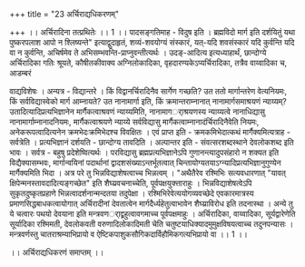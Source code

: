 +++
title = "23 अर्चिराद्यधिकरणम्"

+++
।। अर्चिरादिना तत्प्रथितेः ।। 1 ।। पादसङ्गतिमाह - विदुष इति । ब्रह्मविदो मार्ग इति दर्शयितुं यथा पुष्करपलाश आपो न श्लिष्यन्ते" इत्याद्वुदाहृतं, शव्यं-शवयोग्यं संस्कारं, यत्-यदि शवसंस्कारं यदि कुर्वन्ति यदि वा न कुर्वन्ति, अचिर्षमेव ते अभिसम्भवन्ति-प्राप्नुवन्तीत्यर्थः । उदङ्-आदित्य इत्यध्याहार्थं, छान्दोग्ये अर्चिरादिका गतिः श्रूयते, कौषीतकीवाक्य अग्निलोकादिका, वृहदारण्यकेऽप्यर्चिरादिका, तत्रैव वाय्वादिका च, आडम्बरं

वाद्यविशेषः । अन्यत्र - विद्यान्तरे । किं विद्वानर्चिरादिनैव सार्गेण गच्छति? उत ततो मार्गान्तरेण वेत्यनियमः, किं सर्वविद्यास्वेको मार्ग आम्नायते? उत नानामार्गा इति, किं क्रमान्तराम्नानात् नानामार्गसमाश्रयणं न्याय्यम्? उतादित्यादिप्रत्यभिज्ञानेन मार्गैकत्वाश्रवणं न्याय्यमिति, नानामागर्ाश्रयणस्य न्याय्यत्वे नानाधिद्यासु नानामार्गाम्नानादनियमः, मार्गैकत्वाश्रयणे न्याय्ये सर्वविद्यासु मार्गैकत्वाम्नानादंर्चिरादिनैवेति नियमः, अनेकरूपत्वादित्यनेन क्रमभेदःक्रमिभेदश्च विवक्षितः । एवं प्राप्त इति - क्रमकमिभेदात्कथं मार्गैक्यमित्यत्राह - सर्वत्रेति । प्रत्यभिज्ञानं दर्शयति - छान्दोग्य तावदिति । अल्पान्तर इति - संवत्सरशब्दस्थाने देवलोकशब्द इति भावः । सर्वत्र - बहुषु प्रदेशेष्वित्यर्थः । परविद्यासु ब्रह्मप्रत्यभिज्ञानेऽपि गुणानन्त्यादुपसंहारो न शक्यत इति विद्यैक्यासम्भवः, मार्गान्वयिनां पदार्थानां द्वादशसंख्याऽन्तर्भूतत्वात् चिन्तायोग्यतयाऽग्न्यादिप्रत्यभिज्ञानुगुण्येन मार्गैक्यमिति भिदा । अत्र परे तु भिन्नविद्याशेषत्वाच्च भिन्नत्वम् । "अथैतैरेव रश्मिभिः सत्यवधारणात् "यावत् क्षिपेन्मनस्तावदादित्यङ्गच्छेत" इति शैघ्य्रवचनाच्चेति, पूर्वपक्षयुक्त्ताराहुः । भिन्नविद्याशेषत्वेऽपि सुकृतदुष्कृतप्रहाणे भिन्नत्वादर्शनान्मन्दतया तदुपेक्षा । रश्मिभिरेवेत्ययोगव्यवच्छेदे एवकारमात्रस्य प्रमाणसिद्धबाधकत्वायोगात् अर्चिरादीनां देवतात्वेन मार्गदैर्ध्यहेतुत्वाभावेन शैघ्य्राविरोध इति तदनास्था । अन्ये तु ये चत्वारः पथयो देवयाना इति मन्त्रवणर्ाद्व्रहुत्वावगमाच्च पूर्वपक्षमाहुः । अर्चिरादिका, वाय्वादिका, सूर्यद्वारेणेति सूर्यादिका रश्मिमती, देवलोकवती वरुणादिलोकादिमती चेति चतुष्टयाधिक्यादमुमुक्षविषयत्वाच्च तदुनपन्यासः । मन्त्रवर्णस्तु चातराश्रम्याभिप्रायो व ऐष्टिकपाशुकसौगिकदार्विहौमिकगत्यभिप्रायो वा ।। 1 ।।

।। अर्चिराद्यधिकरणं समाप्तम् ।।

